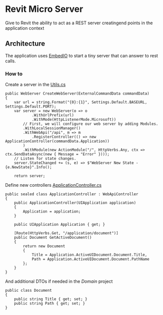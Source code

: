 ﻿# Revit Micro Server

Give to Revit the ability to act as a REST server creatingend points in the application context

## Architecture
The application uses [EmbedIO](https://github.com/unosquare/embedio) to start a tiny server that can answer to rest calls.

### How to

Create a server in the [Utils.cs](Utils/Utils.cs)

```
public WebServer CreateWebServer(ExternalCommandData commandData)
{
    var url = string.Format("{0}:{1}", Settings.Default.BASEURL, Settings.Default.PORT);
    var server = new WebServer(o => o
            .WithUrlPrefix(url)
            .WithMode(HttpListenerMode.Microsoft))
        // First, we will configure our web server by adding Modules.
        .WithLocalSessionManager()
        .WithWebApi("/api", m => m
            .RegisterController(() => new ApplicationController(commandData.Application))
        )
        .WithModule(new ActionModule("/", HttpVerbs.Any, ctx => ctx.SendDataAsync(new { Message = "Error" })));
    // Listen for state changes.
    server.StateChanged += (s, e) => $"WebServer New State - {e.NewState}".Info();

    return server;
```

Define new controllers [ApplicationController.cs](Controllers/ApplicationController.cs)

```
public sealed class ApplicationController : WebApiController
{
    public ApplicationController(UIApplication application)
    {
        Application = application;
    }

    public UIApplication Application { get; }

    [Route(HttpVerbs.Get, "/application/document")]
    public Document GetActiveDocument()
    {
        return new Document
        {
            Title = Application.ActiveUIDocument.Document.Title,
            Path = Application.ActiveUIDocument.Document.PathName
        };
    }
}
```

And additional DTOs if needed in the <em>Domain</em> project

```
public class Document
{
    public string Title { get; set; }
    public string Path { get; set; }
}
```

